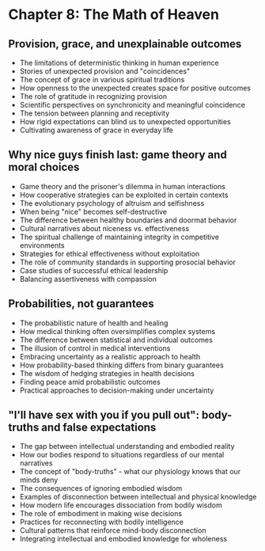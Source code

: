 # Chapter 8: The Math of Heaven

## Provision, grace, and unexplainable outcomes
- The limitations of deterministic thinking in human experience
- Stories of unexpected provision and "coincidences"
- The concept of grace in various spiritual traditions
- How openness to the unexpected creates space for positive outcomes
- The role of gratitude in recognizing provision
- Scientific perspectives on synchronicity and meaningful coincidence
- The tension between planning and receptivity
- How rigid expectations can blind us to unexpected opportunities
- Cultivating awareness of grace in everyday life

## Why nice guys finish last: game theory and moral choices
- Game theory and the prisoner's dilemma in human interactions
- How cooperative strategies can be exploited in certain contexts
- The evolutionary psychology of altruism and selfishness
- When being "nice" becomes self-destructive
- The difference between healthy boundaries and doormat behavior
- Cultural narratives about niceness vs. effectiveness
- The spiritual challenge of maintaining integrity in competitive environments
- Strategies for ethical effectiveness without exploitation
- The role of community standards in supporting prosocial behavior
- Case studies of successful ethical leadership
- Balancing assertiveness with compassion

## Probabilities, not guarantees
- The probabilistic nature of health and healing
- How medical thinking often oversimplifies complex systems
- The difference between statistical and individual outcomes
- The illusion of control in medical interventions
- Embracing uncertainty as a realistic approach to health
- How probability-based thinking differs from binary guarantees
- The wisdom of hedging strategies in health decisions
- Finding peace amid probabilistic outcomes
- Practical approaches to decision-making under uncertainty

## "I'll have sex with you if you pull out": body-truths and false expectations
- The gap between intellectual understanding and embodied reality
- How our bodies respond to situations regardless of our mental narratives
- The concept of "body-truths" - what our physiology knows that our minds deny
- The consequences of ignoring embodied wisdom
- Examples of disconnection between intellectual and physical knowledge
- How modern life encourages dissociation from bodily wisdom
- The role of embodiment in making wise decisions
- Practices for reconnecting with bodily intelligence
- Cultural patterns that reinforce mind-body disconnection
- Integrating intellectual and embodied knowledge for wholeness
